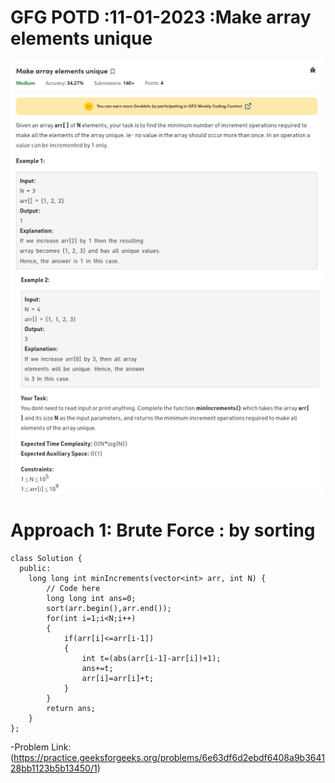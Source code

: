 # GFG POTD :11-01-2023 :Make array elements unique
<img src="../../img/3.png" width="500px">
<img src="../../img/4.png" width="500px">


# Approach 1: Brute Force : by sorting
```
class Solution {
  public:
    long long int minIncrements(vector<int> arr, int N) {
        // Code here
        long long int ans=0;
        sort(arr.begin(),arr.end());
        for(int i=1;i<N;i++)
        {
            if(arr[i]<=arr[i-1])
            {
                int t=(abs(arr[i-1]-arr[i])+1);
                ans+=t;
                arr[i]=arr[i]+t;
            }
        }
        return ans;
    }
};
```
-Problem Link:(https://practice.geeksforgeeks.org/problems/6e63df6d2ebdf6408a9b364128bb1123b5b13450/1)